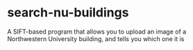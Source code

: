 # search-nu-buildings
A SIFT-based program that allows you to upload an image of a Northwestern University building, and tells you which one it is
